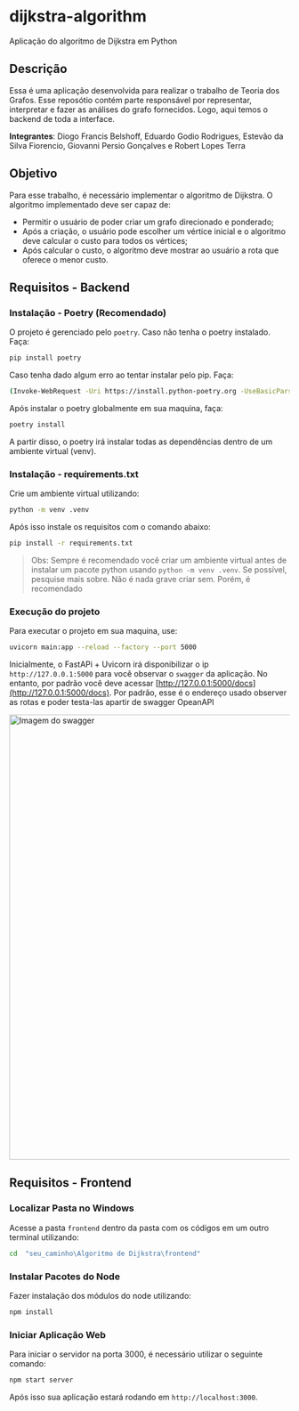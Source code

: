 # dijkstra-algorithm
Aplicação do algoritmo de Dijkstra em Python

## Descrição
Essa é uma aplicação desenvolvida para realizar o trabalho de Teoria dos Grafos. Esse reposótio contém parte responsável por representar, interpretar e fazer as análises do grafo fornecidos. Logo, aqui temos o backend de toda a interface.

**Integrantes**: Diogo Francis Belshoff, Eduardo Godio Rodrigues, Estevão da Silva Fiorencio, Giovanni Persio Gonçalves e Robert Lopes Terra


## Objetivo
Para esse trabalho, é necessário implementar o algoritmo de Dijkstra. O algoritmo implementado deve ser capaz de:
- Permitir o  usuário de poder criar um grafo direcionado e ponderado;
- Após a criação, o usuário pode escolher um vértice inicial e o algoritmo deve calcular o custo para todos os vértices;
- Após calcular o custo, o algoritmo deve mostrar ao usuário a rota que oferece o menor custo.

## Requisitos - Backend

### Instalação - Poetry (Recomendado)
O projeto é gerenciado pelo `poetry`. Caso não tenha o poetry instalado. Faça:
```bash
pip install poetry
```

Caso tenha dado algum erro ao tentar instalar pelo pip. Faça:
```bash
(Invoke-WebRequest -Uri https://install.python-poetry.org -UseBasicParsing).Content | python -
```

Após instalar o poetry globalmente em sua maquina, faça:
```bash
poetry install
```
A partir disso, o poetry irá instalar todas as dependências dentro de um ambiente virtual (venv).

### Instalação -  requirements.txt
Crie um ambiente virtual utilizando:
```bash
python -m venv .venv
```

Após isso instale os requisitos com o comando abaixo:
```bash
pip install -r requirements.txt
```

> Obs: Sempre é recomendado você criar um ambiente virtual antes de instalar um pacote python usando `python -m venv .venv`. Se possível, pesquise mais sobre. Não é nada grave criar sem. Porém, é recomendado

### Execução do projeto

Para executar o projeto em sua maquina, use:
```bash
uvicorn main:app --reload --factory --port 5000     
```

Inicialmente, o FastAPi + Uvicorn irá disponibilizar o ip `http://127.0.0.1:5000` para você observar o `swagger` da aplicação. No entanto, por padrão você deve acessar [http://127.0.0.1:5000/docs](http://127.0.0.1:5000/docs). Por padrão, esse é o endereço usado observer as rotas e poder testa-las apartir de swagger OpeanAPI

<img src="./docs/img/swagger_image.png" width="800px" alt="Imagem do swagger">

## Requisitos - Frontend

### Localizar Pasta no Windows
Acesse a pasta `frontend` dentro da pasta com os códigos em um outro terminal utilizando:
```bash
cd  "seu_caminho\Algoritmo de Dijkstra\frontend"
```

### Instalar Pacotes do Node
Fazer instalação dos módulos do node utilizando:
```bash
npm install
```

### Iniciar Aplicação Web
Para iniciar o servidor na porta 3000, é necessário utilizar o seguinte comando:
```bash
npm start server
```
Após isso sua aplicação estará rodando em `http://localhost:3000`.
